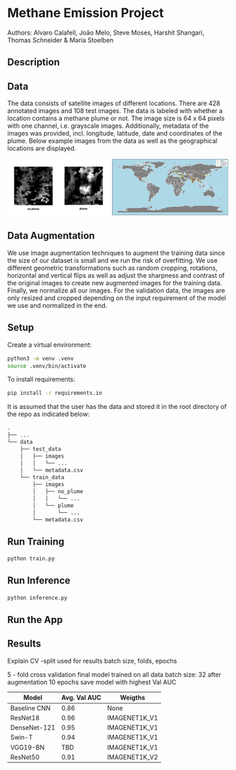 # Methane Emission Project

Authors: Alvaro Calafell, João Melo, Steve Moses, Harshit Shangari, Thomas Schneider & Maria Stoelben

## Description

## Data
The data consists of satellite images of different locations. There are 428 annotated images and 108 test images. The data is labeled with whether a location contains a methane plume or not. The image size is 64 x 64 pixels with one channel, i.e. grayscale images. Additionally, metadata of the images was provided, incl. longitude, latitude, date and coordinates of the plume. Below example images from the data as well as the geographical locations are displayed.

<p float="left">
  <img src='EDA/example_img.png' width="46%" />
  <img src='EDA/map.png' width="53%" /> 
</p>

## Data Augmentation
We use image augmentation techniques to augment the training data since the size of our dataset is small and we run the risk of overfitting. We use different geometric transformations such as random cropping, rotations, horizontal and vertical flips as well as adjust the sharpness and contrast of the original images to create new augmented images for the training data. Finally, we normalize all our images. For the validation data, the images are only resized and cropped depending on the input requirement of the model we use and normalized in the end.

## Setup
Create a virtual environment:

```bash
python3 -m venv .venv
source .venv/bin/activate
```

To install requirements:

```bash
pip install -r requirements.in
```

It is assumed that the user has the data and stored it in the root directory of the repo as indicated below:

    .
    ├── ...
    └── data                  
        ├── test_data
        │   ├── images    
        │   │   └── ...      
        │   └── metadata.csv          
        └── train_data
            ├── images    
            │   ├── no_plume   
            │   │   └── ... 
            │   └── plume  
            │       └── ...     
            └── metadata.csv 


## Run Training
```bash
python train.py
```

## Run Inference
```bash
python inference.py
```

## Run the App

## Results
Explain CV -split used for results 
batch size, folds, epochs

5 - fold cross validation
final model trained on all data
batch size: 32 after augmentation
10 epochs
save model with highest Val AUC

Model | Avg. Val AUC | Weigths
--- | --- | ---
Baseline CNN | 0.86 | None
ResNet18 | 0.96 | IMAGENET1K_V1
DenseNet-121 | 0.95 | IMAGENET1K_V1
Swin-T | 0.94 | IMAGENET1K_V1
VGG19-BN | TBD | IMAGENET1K_V1
ResNet50 | 0.91 | IMAGENET1K_V2